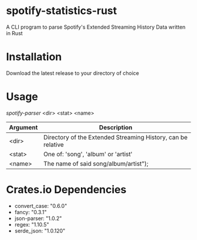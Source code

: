 # spotify-statistics-rust

A CLI program to parse Spotify's Extended Streaming History Data written in Rust

# Installation

Download the latest release to your directory of choice

# Usage

*spotify-parser* \<dir\> \<stat\> \<name\>

 | Argument | Description |
 |------------|-----------|
 | \<dir\> | Directory of the Extended Streaming History, can be relative |
 | \<stat\> | One of: 'song', 'album' or 'artist' |
 | \<name\> | The name of said song/album/artist"); |

# Crates.io Dependencies
- convert_case: "0.6.0"
- fancy: "0.3.1"
- json-parser: "1.0.2"
- regex: "1.10.5"
- serde_json: "1.0.120"
